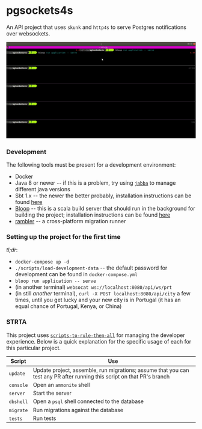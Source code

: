 # pgsockets4s

An API project that uses `skunk` and `http4s` to serve Postgres notifications over websockets.

![](./assets/notify.gif)

### Development

The following tools must be present for a development environment:

- Docker
- Java 8 or newer -- if this is a problem, try using [`jabba`](https://github.com/shyiko/jabba#jabba--) to manage different java versions
- Sbt 1.x -- the newer the better probably, installation instructions can be found [here](https://www.scala-sbt.org/download.html)
- [Bloop](https://scalacenter.github.io/bloop/) -- this is a scala build server that should run in the background for building the project; installation instructions can be found [here](https://scalacenter.github.io/bloop/setup)
- [rambler](https://github.com/elwinar/rambler) -- a cross-platform migration runner

### Setting up the project for the first time

_tl;dr_:

- `docker-compose up -d`
- `./scripts/load-development-data` -- the default password for development can be found in `docker-compose.yml`
- `bloop run application -- serve`
- (in another terminal) `websocat ws://localhost:8080/api/ws/prt`
- (in still _another_ terminal), `curl -X POST localhost:8080/api/city` a few times, until you get lucky and your new city is in Portugal (it has an equal chance of Portugal, Kenya, or China)

### STRTA

This project uses [`scripts-to-rule-them-all`](https://github.blog/2015-06-30-scripts-to-rule-them-all/) for managing the developer experience. Below is a quick explanation for the specific usage of each for this particular project.

| Script    | Use                                                                                                                     |
| --------- | ----------------------------------------------------------------------------------------------------------------------- |
| `update`  | Update project, assemble, run migrations; assume that you can test any PR after running this script on that PR's branch |
| `console` | Open an `ammonite` shell                                                                                                |
| `server`  | Start the server                                                                                                        |
| `dbshell` | Open a `psql` shell connected to the database                                                                           |
| `migrate` | Run migrations against the database                                                                                     |
| `tests`   | Run tests                                                                                                               |

